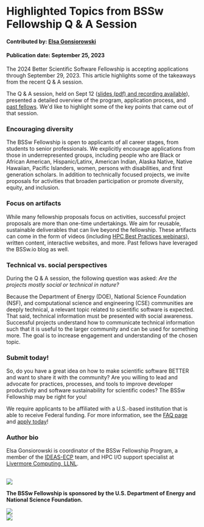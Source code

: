 # Highlighted Topics from BSSw Fellowship Q & A Session

#### Contributed by: [Elsa Gonsiorowski](https://github.com/gonsie "Elsa Gonsiorowski's GitHub Profile")

#### Publication date: September 25, 2023

The 2024 Better Scientific Software Fellowship is accepting applications through September 29, 2023.  This article highlights some of the takeaways from the recent Q & A session.

The Q & A session, held on Sept 12 ([slides (pdf) and recording available](https://bssw.io/pages/bssw-fellowship-faq)), presented a detailed overview of the program, application process, and [past fellows](https://bssw.io/pages/meet-our-fellows).  We'd like to highlight some of the key points that came out of that session.

### Encouraging diversity

The BSSw Fellowship is open to applicants of all career stages, from students to senior professionals.
We explicitly encourage applications from those in underrepresented groups, including people who are Black or African American, Hispanic/Latinx, American Indian, Alaska Native, Native Hawaiian, Pacific Islanders, women, persons with disabilities, and first generation scholars.
In addition to technically focused projects, we invite proposals for activities that broaden participation or promote diversity, equity, and inclusion.

### Focus on artifacts

While many fellowship proposals focus on activities, successful project proposals are more than one-time undertakings.
We aim for reusable, sustainable deliverables that can live beyond the fellowship.
These artifacts can come in the form of videos (including [HPC Best Practices webinars](https://ideas-productivity.org/events/hpc-best-practices-webinars/)), written content, interactive websites, and more.
Past fellows have leveraged the BSSw.io blog as well.

### Technical vs. social perspectives

During the Q & A session, the following question was asked:
*Are the projects mostly social or technical in nature?*

Because the Department of Energy (DOE), National Science Foundation (NSF), and computational science and engineering (CSE) communities are deeply technical, a relevant topic related to scientific software is expected.
That said, technical information must be presented with social awareness.
Successful projects understand how to communicate technical information such that it is useful to the larger community and can be used for something more.
The goal is to increase engagement and understanding of the chosen topic.

### Submit today!

So, do you have a great idea on how to make scientific software BETTER and want to share it with the community?
Are you willing to lead and advocate for practices, processes, and tools to improve developer productivity and software sustainability for scientific codes?
The BSSw Fellowship may be right for you!

We require applicants to be affiliated with a U.S.-based institution that is able to receive Federal funding.
For more information, see the [FAQ page](https://bssw.io/pages/bssw-fellowship-faq) and [apply today](https://bssw.io/pages/apply-for-the-bssw-fellowship-program)!

### Author bio

Elsa Gonsiorowski is coordinator of the BSSw Fellowship Program, a member of the [IDEAS-ECP](https://ideas-productivity.org/ideas-ecp) team, and HPC I/O support specialist at [Livermore Computing, LLNL](https://hpc.llnl.gov/about-us).

<br>

<img src='../../images/Blog_2308_Fellows.png'/>

<br> 

**The BSSw Fellowship is sponsored by the U.S. Department of Energy and National Science Foundation.**

<div class='fellow'>
<div class='img_div'>
  <img src='../../images/Logo_DOE_Unofficial_Sm.png' class='logo' />
</div>

<div class='img_div'>
  <img src='../../images/Logo_NSF_4ColorB_Sm.png' class='logo' />
</div>
</div>

<!---
Publish: yes
Topics: Funding sources and programs, projects and organizations
OpenGraph image: Blog_2308_Fellows.png
--->
